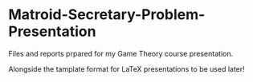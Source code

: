 # Matroid-Secretary-Problem-Presentation
Files and reports prpared for my Game Theory course presentation. 


Alongside the tamplate format for LaTeX presentations to be used later!
